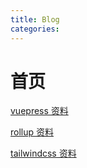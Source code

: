 ```yaml
---
title: Blog
categories:
---
```


# 首页

[vuepress 资料](./vuepress/1.问题)

[rollup 资料](./rollup/1.问题)

[tailwindcss 资料](./tailwindcss/1.心得)
